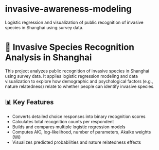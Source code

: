 # invasive-awareness-modeling
Logistic regression and visualization of public recognition of invasive species in Shanghai using survey data.
# 🌱 Invasive Species Recognition Analysis in Shanghai

This project analyzes public recognition of invasive species in Shanghai using survey data. It applies logistic regression modeling and data visualization to explore how demographic and psychological factors (e.g., nature relatedness) relate to whether people can identify invasive species.

## 📊 Key Features

- Converts detailed choice responses into binary recognition scores
- Calculates total recognition counts per respondent
- Builds and compares multiple logistic regression models
- Computes AIC, log-likelihood, number of parameters, Akaike weights (Wi)
- Visualizes predicted probabilities and nature relatedness effects
